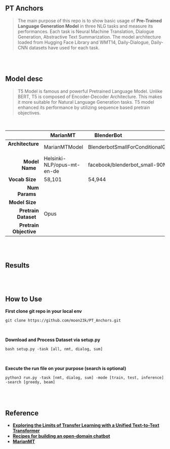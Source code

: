 ## PT Anchors
> The main purpose of this repo is to show basic usage of **Pre-Trained Language Generation Model** in three NLG tasks and measure its performances. 
Each task is Neural Machine Translation, Dialogue Generation, Abstractive Text Summarization. The model architecture loaded from Hugging Face Library and WMT14, Daily-Dialogue, Daily-CNN datasets have used for each task.

<br><br>

## Model desc
> T5 Model is famous and powerful Pretrained Language Model. Unlike BERT, T5 is composed of Encoder-Decoder Architecture. This makes it more suitable for Natural Language Generation tasks. T5 model enhanced its performance by utilizing sequence based pretrain objectives.

<br>

|                               | &emsp; **MarianMT**        | &emsp; **BlenderBot**                   | &emsp; **T5** |
| ---:                          | :---                       | :---                                    | :---   |
| **Architecture** &nbsp;       | MarianMTModel              | BlenderbotSmallForConditionalGeneration | T5ForConditionalGeneration |
| **Model Name** &nbsp;         | Helsinki-NLP/opus-mt-en-de | facebook/blenderbot_small-90M           | t5-small |
| **Vocab Size** &nbsp;         | 58,101                     | 54,944                                  | 32,128 |
| **Num Params** &nbsp;         |  |  |  |
| **Model Size** &nbsp;         |  |  |  |
| **Pretrain Dataset** &nbsp;   | Opus |  |  |
| &nbsp; **Pretrain Objective** &nbsp; |  |  |  |

<br><br>

## Results

</br></br>


## How to Use
**First clone git repo in your local env**
```
git clone https://github.com/moon23k/PT_Anchors.git
```

<br>

**Download and Process Dataset via setup.py**
```
bash setup.py -task [all, nmt, dialog, sum]
```

<br>

**Execute the run file on your purpose (search is optional)**
```
python3 run.py -task [nmt, dialog, sum] -mode [train, test, inference] -search [greedy, beam]
```

<br><br>

## Reference
* [**Exploring the Limits of Transfer Learning with a Unified Text-to-Text Transformer**](https://arxiv.org/abs/1910.10683)
* [**Recipes for building an open-domain chatbot**]()
* [**MarianMT**]()
